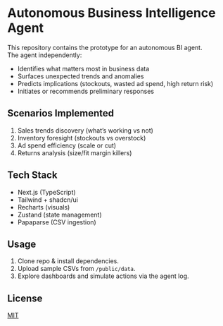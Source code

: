 # Autonomous Business Intelligence Agent

This repository contains the prototype for an autonomous BI agent.  
The agent independently:
- Identifies what matters most in business data
- Surfaces unexpected trends and anomalies
- Predicts implications (stockouts, wasted ad spend, high return risk)
- Initiates or recommends preliminary responses

## Scenarios Implemented
1. Sales trends discovery (what’s working vs not)
2. Inventory foresight (stockouts vs overstock)
3. Ad spend efficiency (scale or cut)
4. Returns analysis (size/fit margin killers)

## Tech Stack
- Next.js (TypeScript)
- Tailwind + shadcn/ui
- Recharts (visuals)
- Zustand (state management)
- Papaparse (CSV ingestion)

## Usage
1. Clone repo & install dependencies.
2. Upload sample CSVs from `/public/data`.
3. Explore dashboards and simulate actions via the agent log.

## License
[MIT](./LICENSE)
